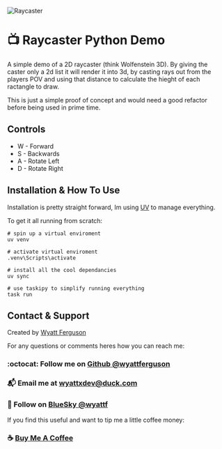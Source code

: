 ![Raycaster](https://i.imgur.com/X5l746h.gif)

# :tv: Raycaster Python Demo

A simple demo of a 2D raycaster (think Wolfenstein 3D). By giving the caster only a 2d list it will render it into 3d, by casting rays out from the players POV and using that distance to calculate the hieght of each ractangle to draw.

This is just a simple proof of concept and would need a good refactor before being used in prime time.

## Controls

- W - Forward
- S - Backwards
- A - Rotate Left
- D - Rotate Right

## Installation & How To Use

Installation is pretty straight forward, Im using [UV](https://docs.astral.sh/uv/) to manage everything.

To get it all running from scratch:

```
# spin up a virtual enviroment
uv venv

# activate virtual enviroment
.venv\Scripts\activate

# install all the cool dependancies
uv sync

# use taskipy to simplify running everything
task run
```

## Contact & Support

Created by [Wyatt Ferguson](https://github.com/wyattferguson)

For any questions or comments heres how you can reach me:

### :octocat: Follow me on [Github @wyattferguson](https://github.com/wyattferguson)
### :mailbox_with_mail: Email me at [wyattxdev@duck.com](wyattxdev@duck.com)
### :tropical_drink: Follow on [BlueSky @wyattf](https://wyattf.bsky.social)


If you find this useful and want to tip me a little coffee money:
### :coffee: [Buy Me A Coffee](https://www.buymeacoffee.com/wyattferguson)

